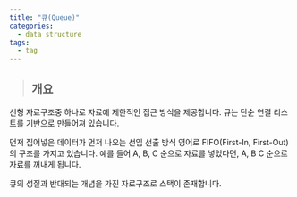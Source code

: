 ```yaml
---
title: "큐(Queue)"
categories:
  - data structure
tags:
  - tag
---
```

> ## 개요

선형 자료구조중 하나로 자료에 제한적인 접근 방식을 제공합니다.
큐는 단순 연결 리스트를 기반으로 만들어져 있습니다.

먼저 집어넣은 데이터가 먼저 나오는 선입 선출 방식
영어로 FIFO(First-In, First-Out)의 구조를 가지고 있습니다.
예를 들어 A, B, C 순으로 자료를 넣었다면, A, B C 순으로 자료를 꺼내게 됩니다.

큐의 성질과 반대되는 개념을 가진 자료구조로 스택이 존재합니다.
